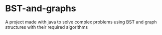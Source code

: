 # BST-and-graphs
A project made with java to solve complex problems using BST and graph structures with their required algorithms
